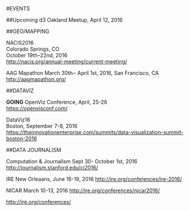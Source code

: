 #EVENTS

##Upcoming
d3 Oakland Meetup, April 12, 2016

##GEO/MAPPING

NACIS2016             
Colorado Springs, CO           
October 19th–22nd, 2016           
http://nacis.org/annual-meeting/current-meeting/    

AAG Mapathon
March 30th‒ April 1st, 2016, 
San Francisco, CA
http://aagmapathon.org/   
    

##DATAVIZ

**GOING**
OpenViz Conference, April, 25-26       
https://openvisconf.com/        

DataViz16           
Boston, September 7-8, 2016            
https://theinnovationenterprise.com/summits/data-visualization-summit-boston-2016



##DATA JOURNALISM 

Computation & Journalism
Sept 30- October 1st, 2016
http://journalism.stanford.edu/cj2016/

IRE
New Orleaans, June 16-19, 2016
http://ire.org/conferences/ire-2016/

NICAR
March 10-13, 2016
http://ire.org/conferences/nicar2016/

http://ire.org/conferences/
